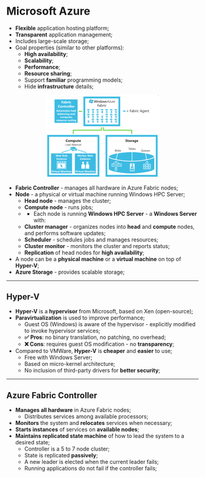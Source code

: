 # Microsoft Azure

- **Flexible** application hosting platform;
- **Transparent** application management;
- Includes large-scale storage;
- Goal properties (similar to other platforms):
  - **High availability**;
  - **Scalability**;
  - **Performance**;
  - **Resource sharing**;
  - Support **familiar** programming models;
  - Hide **infrastructure** details;

<p align="center">
  <img src="./imgs/azure-arch.png" alt="Azure Main Architecture" width="300">
</p>

- **Fabric Controller** - manages all hardware in Azure Fabric nodes;
- **Node** - a physical or virtual machine running Windows HPC Server;
  - **Head node** - manages the cluster;
  - **Compute node** - runs jobs;
  - - Each node is running **Windows HPC Server** - a **Windows Server** with:
  - **Cluster manager** - organizes nodes into **head** and **compute** nodes, and performs software updates;
  - **Scheduler** - schedules jobs and manages resources;
  - **Cluster monitor** - monitors the cluster and reports status;
  - **Replication** of head nodes for **high availability**;
- A node can be a **physical machine** or a **virtual machine** on top of **Hyper-V**;
- **Azure Storage** - provides scalable storage;

---

## Hyper-V

- **Hyper-V** is a **hypervisor** from Microsoft, based on Xen (open-source);
- **Paravirtualization** is used to improve performance;
  - Guest OS (Windows) is aware of the hypervisor - explicitly modified to invoke hypervisor services;
  - **✅ Pros**: no binary translation, no patching, no overhead;
  - **❌ Cons**: requires guest OS modification - no **transparency**;
- Compared to VMWare, **Hyper-V** is **cheaper** and **easier** to use;
  - Free with Windows Server;
  - Based on micro-kernel architecture;
  - No inclusion of third-party drivers for **better security**;

---

## Azure Fabric Controller

- **Manages all hardware** in Azure Fabric nodes;
  - Distributes services among available processors;
- **Monitors** the system and **relocates** services when necessary;
- **Starts instances** of services on **available nodes**;
- **Maintains replicated state machine** of how to lead the system to a desired state;
  - Controller is a 5 to 7 node cluster;
  - State is replicated **passively**;
  - A new leader is elected when the current leader fails;
  - Running applications do not fail if the controller fails;
